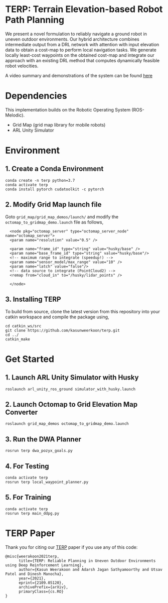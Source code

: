 # TERP: Terrain Elevation-based Robot Path Planning

We present a novel formulation to reliably navigate a ground robot in uneven outdoor environments. Our hybrid architecture combines intermediate output from a DRL network with attention with input elevation data to obtain a cost-map to perform local navigation tasks. We generate locally least-cost waypoints on the obtained cost-map and integrate our approach with an existing DRL method that computes dynamically feasible robot velocities.

A video summary and demonstrations of the system can be found [here](https://youtu.be/Q9yWLKJ1CdU)

# Dependencies

This implementation builds on the Robotic Operating System (ROS-Melodic). 

* Grid Map (grid map library for mobile robots)
* ARL Unity Simulator              

# Environment

## 1. Create a Conda Environment

```
conda create -n terp python=3.7
conda activate terp
conda install pytorch cudatoolkit -c pytorch
```

## 2. Modify Grid Map launch file

  Goto ```grid_map/grid_map_demos/launch/``` and modify the ```octomap_to_gridmap_demo.launch``` file as follows,

```
  <node pkg="octomap_server" type="octomap_server_node" name="octomap_server">
  <param name="resolution" value="0.5" />

  <param name="frame_id" type="string" value="husky/base" />
  <param name="base_frame_id" type="string" value="husky/base"/>
  <!-- maximum range to integrate (speedup!) -->
  <param name="sensor_model/max_range" value="10" />
  <param name="latch" value="false"/>
  <!-- data source to integrate (PointCloud2) -->
  <remap from="cloud_in" to="/husky/lidar_points" />

  </node>
```

## 3. Installing TERP
To build from source, clone the latest version from this repository into your catkin workspace and compile the package using,

```
cd catkin_ws/src
git clone https://github.com/kasunweerkoon/terp.git
cd ../
catkin_make
```

# Get Started

## 1. Launch ARL Unity Simulator with Husky

```
roslaunch arl_unity_ros_ground simulator_with_husky.launch
```

## 2. Launch Octomap to Grid Elevation Map Converter

```
roslaunch grid_map_demos octomap_to_gridmap_demo.launch
```

## 3. Run the DWA Planner

```
rosrun terp dwa_pozyx_goals.py
```

## 4. For Testing
```
conda activate terp
rosrun terp local_waypoint_planner.py
```

## 5. For Training
```
conda activate terp
rosrun terp main_ddpg.py
```

# TERP Paper
Thank you for citing our [TERP](https://arxiv.org/pdf/2109.05120.pdf) paper if you use any of this code:

```
@misc{weerakoon2021terp,
      title={TERP: Reliable Planning in Uneven Outdoor Environments using Deep Reinforcement Learning}, 
      author={Kasun Weerakoon and Adarsh Jagan Sathyamoorthy and Utsav Patel and Dinesh Manocha},
      year={2021},
      eprint={2109.05120},
      archivePrefix={arXiv},
      primaryClass={cs.RO}
}
```
